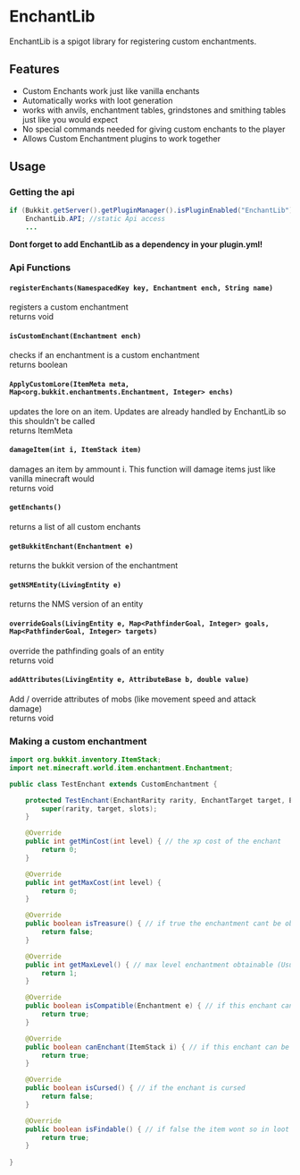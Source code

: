 # EnchantLib

EnchantLib is a spigot library for registering custom enchantments.

## Features

- Custom Enchants work just like vanilla enchants
- Automatically works with loot generation
- works with anvils, enchantment tables, grindstones and smithing tables just like you would expect
- No special commands needed for giving custom enchants to the player
- Allows Custom Enchantment plugins to work together

## Usage

### Getting the api

```java
if (Bukkit.getServer().getPluginManager().isPluginEnabled("EnchantLib")) {  
    EnchantLib.API; //static Api access
    ...
```
**Dont forget to add EnchantLib as a dependency in your plugin.yml!** 

### Api Functions

#### `registerEnchants(NamespacedKey key, Enchantment ench, String name)`
registers a custom enchantment \
returns void

#### `isCustomEnchant(Enchantment ench)`
checks if an enchantment is a custom enchantment \
returns boolean

#### `ApplyCustomLore(ItemMeta meta, Map<org.bukkit.enchantments.Enchantment, Integer> enchs)`
updates the lore on an item. Updates are already handled by EnchantLib so this shouldn't be called \
returns ItemMeta

#### `damageItem(int i, ItemStack item)`
damages an item by ammount i. This function will damage items just like vanilla minecraft would \
returns void

#### `getEnchants()`
returns a list of all custom enchants 

#### `getBukkitEnchant(Enchantment e)`
returns the bukkit version of the enchantment 

#### `getNSMEntity(LivingEntity e)`
returns the NMS version of an entity

#### `overrideGoals(LivingEntity e, Map<PathfinderGoal, Integer> goals, Map<PathfinderGoal, Integer> targets)`
override the pathfinding goals of an entity \
returns void

#### `addAttributes(LivingEntity e, AttributeBase b, double value)`
Add / override attributes of mobs (like movement speed and attack damage) \
returns void

### Making a custom enchantment

```java
import org.bukkit.inventory.ItemStack;
import net.minecraft.world.item.enchantment.Enchantment;

public class TestEnchant extends CustomEnchantment {

	protected TestEnchant(EnchantRarity rarity, EnchantTarget target, EnchantSlot[] slots) {
		super(rarity, target, slots);
	}

	@Override
	public int getMinCost(int level) { // the xp cost of the enchant
		return 0;
	}

	@Override
	public int getMaxCost(int level) {
		return 0;
	}

	@Override
	public boolean isTreasure() { // if true the enchantment cant be obtained in an enchantment table
		return false;
	}

	@Override
	public int getMaxLevel() { // max level enchantment obtainable (Usually 1,3 or 5)
		return 1;
	}

	@Override
	public boolean isCompatible(Enchantment e) { // if this enchant can be applied to an item with the other enchant
		return true;
	}

	@Override
	public boolean canEnchant(ItemStack i) { // if this enchant can be applied to a certain item
		return true;
	}

	@Override
	public boolean isCursed() { // if the enchant is cursed
		return false;
	}

	@Override
	public boolean isFindable() { // if false the item wont so in loot generation, villagers and enchantment tables. it can still be in loot if specified, but wont be in random enchantment pool
		return true;
	}
	
}
```




